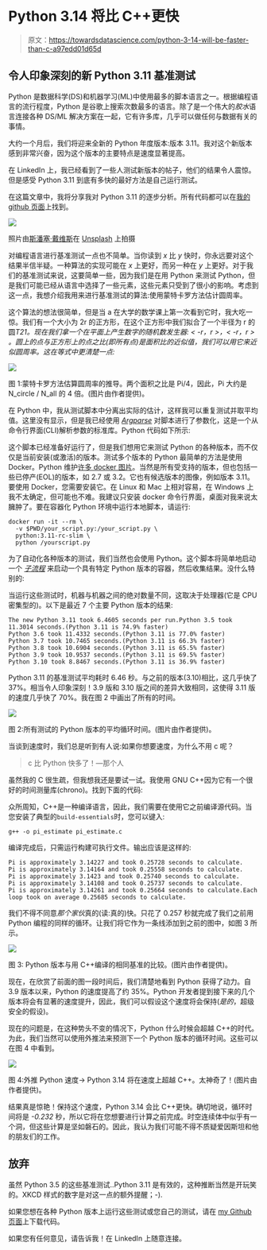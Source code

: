 # Python 3.14 将比 C++更快

> 原文：<https://towardsdatascience.com/python-3-14-will-be-faster-than-c-a97edd01d65d>

## 令人印象深刻的新 Python 3.11 基准测试

Python 是数据科学(DS)和机器学习(ML)中使用最多的脚本语言之一。根据编程语言的流行程度，Python 是谷歌上搜索次数最多的语言。除了是一个伟大的*胶水*语言连接各种 DS/ML 解决方案在一起，它有许多库，几乎可以做任何与数据有关的事情。

大约一个月后，我们将迎来全新的 Python 年度版本:版本 3.11。我对这个新版本感到非常兴奋，因为这个版本的主要特点是速度显著提高。

在 LinkedIn 上，我已经看到了一些人测试新版本的帖子，他们的结果令人震惊。但是感受 Python 3.11 到底有多快的最好方法是自己运行测试。

在这篇文章中，我将分享我对 Python 3.11 的逐步分析。所有代码都可以在[我的 github 页面](https://github.com/dennisbakhuis/python3.11_speedtest)上找到。

![](img/dbcb873e44d42d1ea7486230119ea27f.png)

照片由[斯潘塞·戴维斯](https://unsplash.com/@spencerdavis?utm_source=unsplash&utm_medium=referral&utm_content=creditCopyText)在 [Unsplash](https://unsplash.com/s/photos/formula-1?utm_source=unsplash&utm_medium=referral&utm_content=creditCopyText) 上拍摄

对编程语言进行基准测试一点也不简单。当你读到 *x* 比 *y* 快时，你永远要对这个结果半信半疑。一种算法的实现可能在 *x* 上更好，而另一种在 *y* 上更好。对于我们的基准测试来说，这要简单一些，因为我们是在用 Python 来测试 Python，但是我们可能已经从语言中选择了一些元素，这些元素只受到了很小的影响。考虑到这一点，我想介绍我用来进行基准测试的算法:使用蒙特卡罗方法估计圆周率。

这个算法的想法很简单，但是当 a 在大学的数学课上第一次看到它时，我大吃一惊。我们有一个大小为 2r 的正方形，在这个正方形中我们拟合了一个半径为 r 的圆*T21。现在我们拿一个在平面上产生数字的随机数发生器: *< -r，r >，< -r，r >* 。圆上的点与正方形上的点之比(即所有点)是面积比的近似值，我们可以用它来近似圆周率。这在等式中更清楚一点:*

![](img/33741e7de8d2f6303099e5b098a5df77.png)

图 1:蒙特卡罗方法估算圆周率的推导。两个面积之比是 Pi/4，因此，Pi 大约是 N_circle / N_all 的 4 倍。(图片由作者提供)。

在 Python 中，我从测试脚本中分离出实际的估计，这样我可以重复测试并取平均值。这里没有显示，但是我已经使用 [*Argparse*](https://docs.python.org/3/library/argparse.html) 对脚本进行了参数化，这是一个从命令行界面(CLI)解析参数的标准库。Python 代码如下所示:

这个脚本已经准备好运行了，但是我们想用它来测试 Python 的各种版本，而不仅仅是当前安装(或激活)的版本。测试多个版本的 Python 最简单的方法是使用 Docker。Python 维护[许多 docker 图片](https://hub.docker.com/_/python)。当然是所有受支持的版本，但也包括一些已停产(EOL)的版本，如 2.7 或 3.2。它也有候选版本的图像，例如版本 3.11。要使用 Docker，您需要安装它。在 Linux 和 Mac 上相对容易，在 Windows 上我不太确定，但可能也不难。我建议只安装 docker 命令行界面，桌面对我来说太臃肿了。要在容器化 Python 环境中运行本地脚本，请运行:

```
docker run -it --rm \
  -v $PWD/your_script.py:/your_script.py \
  python:3.11-rc-slim \
  python /yourscript.py
```

为了自动化各种版本的测试，我们当然也会使用 Python。这个脚本将简单地启动一个 [*子流程*](https://docs.python.org/3/library/subprocess.html?highlight=subprocess#module-subprocess) 来启动一个具有特定 Python 版本的容器，然后收集结果。没什么特别的:

当运行这些测试时，机器与机器之间的绝对数量不同，这取决于处理器(它是 CPU 密集型的)。以下是最近 7 个主要 Python 版本的结果:

```
The new Python 3.11 took 6.4605 seconds per run.Python 3.5 took 11.3014 seconds.(Python 3.11 is 74.9% faster)
Python 3.6 took 11.4332 seconds.(Python 3.11 is 77.0% faster)
Python 3.7 took 10.7465 seconds.(Python 3.11 is 66.3% faster)
Python 3.8 took 10.6904 seconds.(Python 3.11 is 65.5% faster)
Python 3.9 took 10.9537 seconds.(Python 3.11 is 69.5% faster)
Python 3.10 took 8.8467 seconds.(Python 3.11 is 36.9% faster)
```

Python 3.11 的基准测试平均耗时 6.46 秒。与之前的版本(3.10)相比，这几乎快了 37%。相当令人印象深刻！3.9 版和 3.10 版之间的差异大致相同，这使得 3.11 版的速度几乎快了 70%。我在图 2 中画出了所有的时间。

![](img/16b62d531c8edf0fa01125d93b8711e4.png)

图 2:所有测试的 Python 版本的平均循环时间。(图片由作者提供)。

当谈到速度时，我们总是听到有人说:如果你想要速度，为什么不用 c 呢？

> c 比 Python 快多了！—那个人

虽然我的 C 很生疏，但我想我还是要试一试。我使用 GNU C++因为它有一个很好的时间测量库(chrono)。找到下面的代码:

众所周知，C++是一种编译语言，因此，我们需要在使用它之前编译源代码。当您安装了典型的`build-essentials`时，您可以键入:

```
g++ -o pi_estimate pi_estimate.c
```

编译完成后，只需运行构建可执行文件。输出应该是这样的:

```
Pi is approximately 3.14227 and took 0.25728 seconds to calculate.
Pi is approximately 3.14164 and took 0.25558 seconds to calculate.
Pi is approximately 3.1423 and took 0.25740 seconds to calculate.
Pi is approximately 3.14108 and took 0.25737 seconds to calculate.
Pi is approximately 3.14261 and took 0.25664 seconds to calculate.Each loop took on average 0.25685 seconds to calculate.
```

我们不得不同意*那个家伙*真的(读:真的)快。只花了 0.257 秒就完成了我们之前用 Python 编程的同样的循环。让我们将它作为一条线添加到之前的图中，如图 3 所示。

![](img/75938a3537ad3075ee6b815278e86c01.png)

图 3: Python 版本与用 C++编译的相同基准的比较。(图片由作者提供)。

现在，在欣赏了前面的图一段时间后，我们清楚地看到 Python 获得了动力。自 3.9 版本以来，Python 的速度提高了约 35%。Python 开发者提到接下来的几个版本将会有显著的速度提升，因此，我们可以假设这个速度将会保持(*是的*，超级安全的假设)。

现在的问题是，在这种势头不变的情况下，Python 什么时候会超越 C++的时代。为此，我们当然可以使用外推法来预测下一个 Python 版本的循环时间。这些可以在图 4 中看到。

![](img/7d92cb4f9db4d92974804690e51750f8.png)

图 4:外推 Python 速度-> Python 3.14 将在速度上超越 C++。太神奇了！(图片由作者提供)。

结果真是惊艳！保持这个速度，Python 3.14 会比 C++更快。确切地说，循环时间将是 *-0.232* 秒，所以它将在您想要进行计算之前完成。时空连续体中似乎有一个洞，但这些计算是坚如磐石的。因此，我认为我们可能不得不质疑爱因斯坦和他的朋友们的工作。

## 放弃

虽然 Python 3.5 的这些基准测试..Python 3.11 是有效的，这种推断当然是开玩笑的。XKCD 样式的数字是对这一点的额外提醒；-).

如果您想在各种 Python 版本上运行这些测试或您自己的测试，请在 [my Github 页面](https://github.com/dennisbakhuis/python3.11_speedtest)上下载代码。

如果您有任何意见，请告诉我！在 LinkedIn 上随意连接。